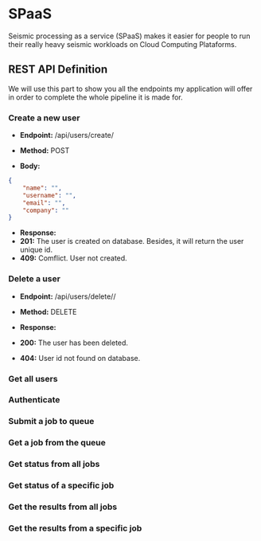 # SPaaS

Seismic processing as a service (SPaaS) makes it easier for people to run their really heavy seismic workloads on Cloud Computing Plataforms.

## REST API Definition

We will use this part to show you all the endpoints my application will offer in order to complete the whole pipeline it is made for.

### Create a new user

* **Endpoint:** /api/users/create/

* **Method:** POST

* **Body:** 

``` json
{
    "name": "",
    "username": "",
    "email": "",
    "company": ""
}
```

* **Response:**
* **201:** The user is created on database. Besides, it will return the user unique id.
* **409:** Comflict. User not created.

### Delete a user

* **Endpoint:** /api/users/delete/<id>/

* **Method:** DELETE

* **Response:**
* **200:** The user has been deleted.
* **404:** User id not found on database.

### Get all users
### Authenticate
### Submit a job to queue
### Get a job from the queue
### Get status from all jobs
### Get status of a specific job
### Get the results from all jobs
### Get the results from a specific job